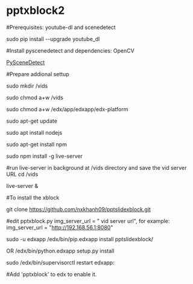 # pptxblock2

#Prerequisites: youtube-dl and scenedetect

sudo pip install --upgrade youtube_dl

#Install pyscenedetect and dependencies: OpenCV

[PySceneDetect](https://pyscenedetect.readthedocs.io/en/latest/download/#installation)

#Prepare addional settup

sudo mkdir /vids

sudo chmod a+w /vids

sudo chmod a+w /edx/app/edxapp/edx-platform

sudo apt-get update

sudo apt install nodejs

sudo apt-get install npm

sudo npm install -g live-server

#run live-server in background at /vids directory and save the vid server URL
cd /vids

live-server &

#To install the xblock

git clone https://github.com/nxkhanh09/pptslidexblock.git

#edit pptxblock.py img_server_url = " vid server url", for example: img_server_url = "http://192.168.56.1:8080"

sudo -u edxapp /edx/bin/pip.edxapp install pptslidexblock/

OR
/edx/bin/python.edxapp setup.py install

sudo /edx/bin/supervisorctl restart edxapp:

#Add 'pptxblock' to edx to enable it.
